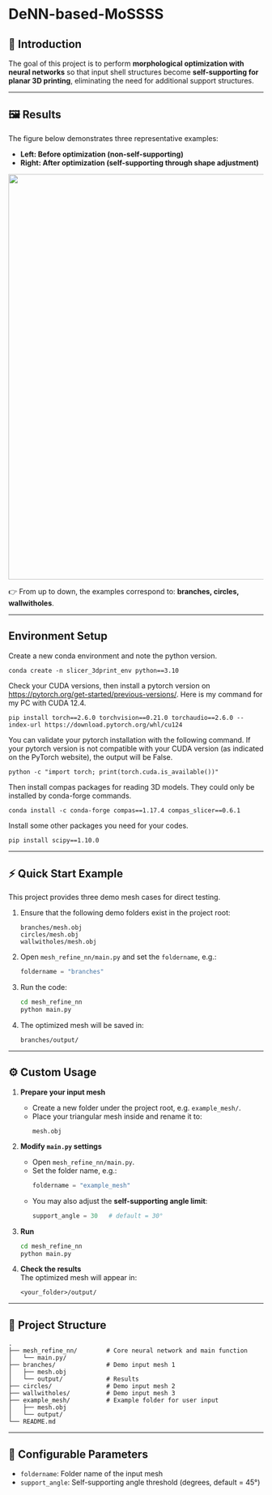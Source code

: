 # DeNN-based-MoSSSS

## 📖 Introduction  
The goal of this project is to perform **morphological optimization with neural networks** so that input shell structures become **self-supporting for planar 3D printing**, eliminating the need for additional support structures.  

---

## 🖼️ Results
The figure below demonstrates three representative examples:  

- **Left: Before optimization (non-self-supporting)**  
- **Right: After optimization (self-supporting through shape adjustment)**  

<p align="center">
  <img src="results.jpg".\ width="800">
</p>

👉 From up to down, the examples correspond to: **branches, circles, wallwitholes**.

---
## Environment Setup

Create a new conda environment and note the python version.
```
conda create -n slicer_3dprint_env python==3.10
```

Check your CUDA versions, then install a pytorch version on https://pytorch.org/get-started/previous-versions/. Here is my command for my PC with CUDA 12.4.
```
pip install torch==2.6.0 torchvision==0.21.0 torchaudio==2.6.0 --index-url https://download.pytorch.org/whl/cu124
```

You can validate your pytorch installation with the following command. If your pytorch version is not compatible with your CUDA version (as indicated on the PyTorch website), the output will be False.
```
python -c "import torch; print(torch.cuda.is_available())"
```

Then install compas packages for reading 3D models. They could only be installed by conda-forge commands.
```
conda install -c conda-forge compas==1.17.4 compas_slicer==0.6.1
```

Install some other packages you need for your codes.
```
pip install scipy==1.10.0
```
---

## ⚡ Quick Start Example
This project provides three demo mesh cases for direct testing.

1. Ensure that the following demo folders exist in the project root:  
   ```
   branches/mesh.obj
   circles/mesh.obj
   wallwitholes/mesh.obj
   ```
2. Open `mesh_refine_nn/main.py` and set the `foldername`, e.g.:
   ```python
   foldername = "branches"
   ```
3. Run the code:
   ```bash
   cd mesh_refine_nn
   python main.py
   ```
4. The optimized mesh will be saved in:
   ```
   branches/output/
   ```

---

## ⚙️ Custom Usage


1. **Prepare your input mesh**  
   - Create a new folder under the project root, e.g. `example_mesh/`.  
   - Place your triangular mesh inside and rename it to:  
     ```
     mesh.obj
     ```

2. **Modify `main.py` settings**  
   - Open `mesh_refine_nn/main.py`.  
   - Set the folder name, e.g.:
     ```python
     foldername = "example_mesh"
     ```  
   - You may also adjust the **self-supporting angle limit**:
     ```python
     support_angle = 30   # default = 30°
     ```

3. **Run**  
   ```bash
   cd mesh_refine_nn
   python main.py
   ```

4. **Check the results**  
   The optimized mesh will appear in:  
   ```
   <your_folder>/output/
   ```

---

## 📂 Project Structure
```
.
├── mesh_refine_nn/        # Core neural network and main function
│   └── main.py/             
├── branches/              # Demo input mesh 1
│   ├── mesh.obj
│   └── output/            # Results
├── circles/               # Demo input mesh 2
├── wallwitholes/          # Demo input mesh 3
├── example_mesh/          # Example folder for user input
│   ├── mesh.obj
│   └── output/              
└── README.md
```

---

## 🔧 Configurable Parameters
- `foldername`: Folder name of the input mesh  
- `support_angle`: Self-supporting angle threshold (degrees, default = 45°)



